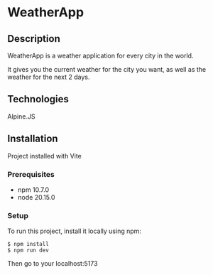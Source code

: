 # WeatherApp

## Description
WeatherApp is a weather application for every city in the world.

It gives you the current weather for the city you want, as well as the weather for the next 2 days.

## Technologies
Alpine.JS

## Installation

Project installed with Vite

### Prerequisites
* npm 10.7.0
* node 20.15.0

### Setup
To run this project, install it locally using npm:
```
$ npm install
$ npm run dev
```
Then go to your localhost:5173

